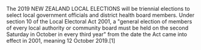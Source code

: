 The 2019 NEW ZEALAND LOCAL ELECTIONS will be triennial elections to select local government officials and district health board members. Under section 10 of the Local Electoral Act 2001, a "general election of members of every local authority or community board must be held on the second Saturday in October in every third year" from the date the Act came into effect in 2001, meaning 12 October 2019.[1]
